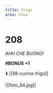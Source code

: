 ```yaml
---
title: frigo
area: Casa
---
```

# 208
_AHH CHE BUONO!_

**#BONUS +1**

⬇️ [[98-cucina-frigo]]

![[foto_84.jpg]]